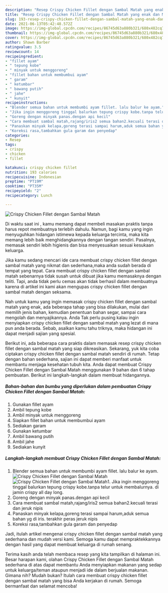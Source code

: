 ```yaml
---
description: "Resep Crispy Chicken Fillet dengan Sambal Matah yang enak dan Mudah Dibuat"
title: "Resep Crispy Chicken Fillet dengan Sambal Matah yang enak dan Mudah Dibuat"
slug: 193-resep-crispy-chicken-fillet-dengan-sambal-matah-yang-enak-dan-mudah-dibuat
date: 2021-06-13T05:42:48.572Z
image: https://img-global.cpcdn.com/recipes/86745d63a880b321/680x482cq70/crispy-chicken-fillet-dengan-sambal-matah-foto-resep-utama.jpg
thumbnail: https://img-global.cpcdn.com/recipes/86745d63a880b321/680x482cq70/crispy-chicken-fillet-dengan-sambal-matah-foto-resep-utama.jpg
cover: https://img-global.cpcdn.com/recipes/86745d63a880b321/680x482cq70/crispy-chicken-fillet-dengan-sambal-matah-foto-resep-utama.jpg
author: Shawn Barber
ratingvalue: 3.5
reviewcount: 14
recipeingredient:
- "fillet ayam"
- " tepung kobe"
- " minyak untuk menggoreng"
- "fillet bahan untuk membumbui ayam"
- " garam"
- " ketumbar"
- " bawang putih"
- " jahe"
- " kunyit"
recipeinstructions:
- "Blender semua bahan untuk membumbi ayam fillet. lalu balur ke ayam."
- "Jika ingin menggoreng tinggal balurkan tepung crispy kobe.tanpa telur untuk membalurnya. di jamin crispy all day long."
- "Goreng dengan minyak panas.dengan api kecil"
- "Cara membuat sambal matah,rajang/iris2 semua bahan2.kecuali terasi dan jeruk nipis"
- "Panaskan minyak kelapa,goreng terasi sampai harum,aduk semua bahan yg di iris. terakhir peras jeruk nipis"
- "Koreksi rasa,tambahkan gula garam dan penyedap"
categories:
- Resep
tags:
- crispy
- chicken
- fillet

katakunci: crispy chicken fillet 
nutrition: 193 calories
recipecuisine: Indonesian
preptime: "PT19M"
cooktime: "PT35M"
recipeyield: "2"
recipecategory: Lunch

---
```



![Crispy Chicken Fillet dengan Sambal Matah](https://img-global.cpcdn.com/recipes/86745d63a880b321/680x482cq70/crispy-chicken-fillet-dengan-sambal-matah-foto-resep-utama.jpg)

Di waktu  saat ini , kamu memang dapat membeli masakan praktis tanpa harus repot membuatnya terlebih dahulu. Namun, bagi kamu yang ingin menyuguhkan hidangan istimewa kepada keluarga tercinta, maka kita memang lebih baik menghidangkannya dengan tangan sendiri. Pasalnya, memasak sendiri lebih higienis dan bisa menyesuaikan sesuai kesukaan keluarga.

Jika kamu sedang mencari ide cara membuat crispy chicken fillet dengan sambal matah yang nikmat dan sederhana,maka anda sudah berada di tempat yang tepat. Cara membuat crispy chicken fillet dengan sambal matah  sebenarnya tidak susah untuk dibuat jika kamu memasaknya dengan teliti. Tapi, anda tidak perlu cemas akan tidak berhasil dalam membuatnya 
karena di artikel ini kami akan mengupas crispy chicken fillet dengan sambal matah dengan seksama.  



Nah untuk kamu yang ingin memasak crispy chicken fillet dengan sambal matah yang enak, ada beberapa tahap yang bisa dilakukan, mulai dari memilih jenis bahan, kemudian penentuan bahan segar, sampai cara mengolah dan menyajikannya. Anda Tak perlu pusing kalau ingin menyiapkan crispy chicken fillet dengan sambal matah yang lezat di mana pun anda berada. Sebab, asalkan kamu  tahu triknya, maka hidangan ini dapat menjadi sajian yang spesial.

Berikut ini, ada beberapa cara praktis  dalam memasak resep crispy chicken fillet dengan sambal matah yang siap dikreasikan. Sekarang, yuk kita coba ciptakan crispy chicken fillet dengan sambal matah sendiri di rumah. Tetap dengan bahan sederhana, sajian ini dapat memberi manfaat untuk membantu menjaga kesehatan tubuh kita. Anda dapat membuat Crispy Chicken Fillet dengan Sambal Matah menggunakan 9 bahan dan 6 tahap pembuatan. Berikut ini langkah-langkah dalam membuat hidangannya.

<!--inarticleads1-->

##### Bahan-bahan dan bumbu yang diperlukan dalam pembuatan Crispy Chicken Fillet dengan Sambal Matah:

1. Gunakan fillet ayam
1. Ambil  tepung kobe
1. Ambil  minyak untuk menggoreng
1. Siapkan fillet bahan untuk membumbui ayam
1. Sediakan  garam
1. Gunakan  ketumbar
1. Ambil  bawang putih
1. Ambil  jahe
1. Sediakan  kunyit




<!--inarticleads2-->

##### Langkah-langkah membuat Crispy Chicken Fillet dengan Sambal Matah:

1. Blender semua bahan untuk membumbi ayam fillet. lalu balur ke ayam.
<img src="https://img-global.cpcdn.com/steps/697f41d5a71338ee/160x128cq70/crispy-chicken-fillet-dengan-sambal-matah-langkah-memasak-1-foto.jpg" alt="Crispy Chicken Fillet dengan Sambal Matah"><img src="https://img-global.cpcdn.com/steps/4c94ca5acce36284/160x128cq70/crispy-chicken-fillet-dengan-sambal-matah-langkah-memasak-1-foto.jpg" alt="Crispy Chicken Fillet dengan Sambal Matah">1. Jika ingin menggoreng tinggal balurkan tepung crispy kobe.tanpa telur untuk membalurnya. di jamin crispy all day long.
1. Goreng dengan minyak panas.dengan api kecil
1. Cara membuat sambal matah,rajang/iris2 semua bahan2.kecuali terasi dan jeruk nipis
1. Panaskan minyak kelapa,goreng terasi sampai harum,aduk semua bahan yg di iris. terakhir peras jeruk nipis
1. Koreksi rasa,tambahkan gula garam dan penyedap




Jadi, itulah artikel mengenai  crispy chicken fillet dengan sambal matah  yang sederhana dan mudah versi kami. Semoga kamu dapat mempraktekkannya dengan hasil yang dapat membuat keluarga di rumah senang. 

Terima kasih anda telah membaca resep yang kita tampilkan di halaman ini. Besar harapan kami, olahan  Crispy Chicken Fillet dengan Sambal Matah sederhana di atas dapat membantu Anda menyiapkan makanan yang sedap untuk keluarga/teman ataupun menjadi ide dalam berjualan makanan. Gimana nih? Mudah bukan? Itulah cara membuat crispy chicken fillet dengan sambal matah yang bisa Anda kerjakan di rumah. Semoga bermanfaat dan selamat mencoba!

